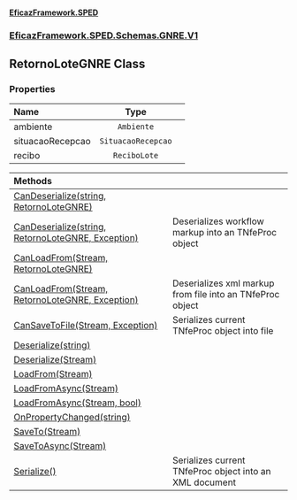 #### [EficazFramework.SPED](EficazFrameworkSPED.md 'EficazFramework SPED')
### [EficazFramework.SPED.Schemas.GNRE.V1](EficazFramework.SPED.Schemas.GNRE.V1.md 'EficazFramework.SPED.Schemas.GNRE.V1')

## RetornoLoteGNRE Class
### Properties

| Name | Type | |
| :--- | :---: | :--- |
| ambiente | `Ambiente` |  |
| situacaoRecepcao | `SituacaoRecepcao` |  |
| recibo | `ReciboLote` |  |

| Methods | |
| :--- | :--- |
| [CanDeserialize(string, RetornoLoteGNRE)](EficazFramework.SPED.Schemas.GNRE.V1/RetornoLoteGNRE/CanDeserialize(string,RetornoLoteGNRE).md 'EficazFramework.SPED.Schemas.GNRE.V1.RetornoLoteGNRE.CanDeserialize(string, EficazFramework.SPED.Schemas.GNRE.V1.RetornoLoteGNRE)') | |
| [CanDeserialize(string, RetornoLoteGNRE, Exception)](EficazFramework.SPED.Schemas.GNRE.V1/RetornoLoteGNRE/CanDeserialize(string,RetornoLoteGNRE,Exception).md 'EficazFramework.SPED.Schemas.GNRE.V1.RetornoLoteGNRE.CanDeserialize(string, EficazFramework.SPED.Schemas.GNRE.V1.RetornoLoteGNRE, System.Exception)') | Deserializes workflow markup into an TNfeProc object |
| [CanLoadFrom(Stream, RetornoLoteGNRE)](EficazFramework.SPED.Schemas.GNRE.V1/RetornoLoteGNRE/CanLoadFrom(Stream,RetornoLoteGNRE).md 'EficazFramework.SPED.Schemas.GNRE.V1.RetornoLoteGNRE.CanLoadFrom(System.IO.Stream, EficazFramework.SPED.Schemas.GNRE.V1.RetornoLoteGNRE)') | |
| [CanLoadFrom(Stream, RetornoLoteGNRE, Exception)](EficazFramework.SPED.Schemas.GNRE.V1/RetornoLoteGNRE/CanLoadFrom(Stream,RetornoLoteGNRE,Exception).md 'EficazFramework.SPED.Schemas.GNRE.V1.RetornoLoteGNRE.CanLoadFrom(System.IO.Stream, EficazFramework.SPED.Schemas.GNRE.V1.RetornoLoteGNRE, System.Exception)') | Deserializes xml markup from file into an TNfeProc object |
| [CanSaveToFile(Stream, Exception)](EficazFramework.SPED.Schemas.GNRE.V1/RetornoLoteGNRE/CanSaveToFile(Stream,Exception).md 'EficazFramework.SPED.Schemas.GNRE.V1.RetornoLoteGNRE.CanSaveToFile(System.IO.Stream, System.Exception)') | Serializes current TNfeProc object into file |
| [Deserialize(string)](EficazFramework.SPED.Schemas.GNRE.V1/RetornoLoteGNRE/Deserialize(string).md 'EficazFramework.SPED.Schemas.GNRE.V1.RetornoLoteGNRE.Deserialize(string)') | |
| [Deserialize(Stream)](EficazFramework.SPED.Schemas.GNRE.V1/RetornoLoteGNRE/Deserialize(Stream).md 'EficazFramework.SPED.Schemas.GNRE.V1.RetornoLoteGNRE.Deserialize(System.IO.Stream)') | |
| [LoadFrom(Stream)](EficazFramework.SPED.Schemas.GNRE.V1/RetornoLoteGNRE/LoadFrom(Stream).md 'EficazFramework.SPED.Schemas.GNRE.V1.RetornoLoteGNRE.LoadFrom(System.IO.Stream)') | |
| [LoadFromAsync(Stream)](EficazFramework.SPED.Schemas.GNRE.V1/RetornoLoteGNRE/LoadFromAsync(Stream).md 'EficazFramework.SPED.Schemas.GNRE.V1.RetornoLoteGNRE.LoadFromAsync(System.IO.Stream)') | |
| [LoadFromAsync(Stream, bool)](EficazFramework.SPED.Schemas.GNRE.V1/RetornoLoteGNRE/LoadFromAsync(Stream,bool).md 'EficazFramework.SPED.Schemas.GNRE.V1.RetornoLoteGNRE.LoadFromAsync(System.IO.Stream, bool)') | |
| [OnPropertyChanged(string)](EficazFramework.SPED.Schemas.GNRE.V1/RetornoLoteGNRE/OnPropertyChanged(string).md 'EficazFramework.SPED.Schemas.GNRE.V1.RetornoLoteGNRE.OnPropertyChanged(string)') | |
| [SaveTo(Stream)](EficazFramework.SPED.Schemas.GNRE.V1/RetornoLoteGNRE/SaveTo(Stream).md 'EficazFramework.SPED.Schemas.GNRE.V1.RetornoLoteGNRE.SaveTo(System.IO.Stream)') | |
| [SaveToAsync(Stream)](EficazFramework.SPED.Schemas.GNRE.V1/RetornoLoteGNRE/SaveToAsync(Stream).md 'EficazFramework.SPED.Schemas.GNRE.V1.RetornoLoteGNRE.SaveToAsync(System.IO.Stream)') | |
| [Serialize()](EficazFramework.SPED.Schemas.GNRE.V1/RetornoLoteGNRE/Serialize().md 'EficazFramework.SPED.Schemas.GNRE.V1.RetornoLoteGNRE.Serialize()') | Serializes current TNfeProc object into an XML document |
